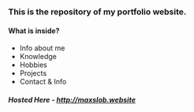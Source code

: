 ### This is the repository of my portfolio website.
#### What is inside?
- Info about me
- Knowledge
- Hobbies
- Projects
- Contact & Info

##### Hosted Here - http://maxslob.website
